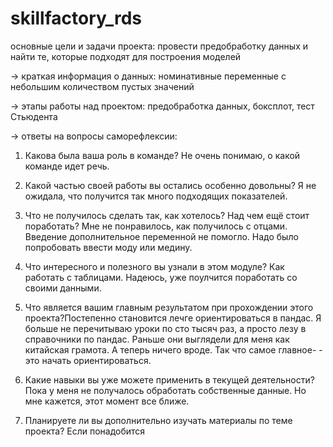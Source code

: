 # skillfactory_rds
основные цели и задачи проекта: провести предобработку данных и найти те, которые подходят для построения моделей

→ краткая информация о данных: номинативные переменные с небольшим количеством пустых значений

→ этапы работы над проектом: предобработка данных, боксплот, тест Стьюдента

→ ответы на вопросы саморефлексии:

1. Какова была ваша роль в команде? Не очень понимаю, о какой команде идет речь. 

2. Какой частью своей работы вы остались особенно довольны? Я не ожидала, что получится так много подходящих показателей. 

3. Что не получилось сделать так, как хотелось? Над чем ещё стоит поработать? Мне не понравилось, как получилось с отцами. Введение дополнительное переменной не помогло. Надо было попробовать ввести моду или медину. 

4. Что интересного и полезного вы узнали в этом модуле? Как работать с таблицами. Надеюсь, уже поулчится поработать со своими данными. 

5. Что является вашим главным результатом при прохождении этого проекта?Постепенно становится лечге ориентироваться в пандас. Я больше не перечитываю уроки по сто тысяч раз, а просто лезу в справочники по пандас. Раньше они выглядели для меня как китайская грамота. А теперь ничего вроде. Так что самое главное-  - это начать ориентироваться. 

6. Какие навыки вы уже можете применить в текущей деятельности? Пока у меня не получалось обработать собственные данные. Но мне кажется, этот момент все ближе. 

7. Планируете ли вы дополнительно изучать материалы по теме проекта? Если понадобится
